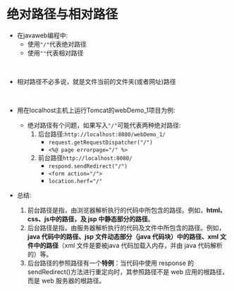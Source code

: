 # 绝对路径与相对路径
* 在javaweb编程中:
  * 使用`"/"`代表绝对路径
  * 使用`""`代表相对路径

<br>

* 相对路径不必多说，就是文件当前的文件夹(或者网址)路径

<br>

* 用在localhost主机上运行Tomcat的webDemo_1项目为例:
  * 绝对路径有个问题，如果写入`"/"`可能代表两种绝对路径:
    1. 后台路径:`http://localhost:8080/webDemo_1/`
       * `request.getRequestDispatcher("/")`
       * `<%@ page errorpage="/" %>`
    2. 前台路径`http://localhost:8080/`
       * `respond.sendRedirect("/")`
       * `<form action="/">`
       * `location.herf="/"`

* 总结:
  1. 前台路径是指，由浏览器解析执行的代码中所包含的路径。例如，**html、css、js中的路径，及 jsp 中静态部分的路径**。
  2. 后台路径是指，由服务器解析执行的代码及文件中所包含的路径。例如，**java 代码中的路径、jsp 文件动态部分（java 代码块）中的路径、xml 文件中的路径**（xml 文件是要被java 代码加载入内存，并由 java 代码解析的）等。
  3. 后台路径的参照路径有一个**特例**：当代码中使用 response 的 sendRedirect()方法进行重定向时，其参照路径不是 web 应用的根路径，而是 web 服务器的根路径。

